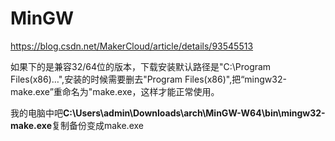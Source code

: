 # MinGW

https://blog.csdn.net/MakerCloud/article/details/93545513


如果下的是兼容32/64位的版本，下载安装默认路径是"C:\\Program Files(x86)…",安装的时候需要删去"Program Files(x86)",把“mingw32-make.exe”重命名为"make.exe，这样才能正常使用。




我的电脑中吧**C:\Users\admin\Downloads\arch\MinGW-W64\bin\mingw32-make.exe**复制备份变成make.exe

